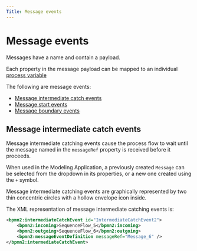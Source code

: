 ```yaml
---
Title: Message events
---
```


# Message events
Messages have a name and contain a payload. 

Each property in the message payload can be mapped to an individual [process variable](../../modeling-processes/README.md#process-variables)


The following are message events:

* [Message intermediate catch events](#message-intermediate-catch-events)
* [Message start events](../processes-bpmn/bpmn-start.md#message-start-events)
* [Message boundary events](../processes-bpmn/bpmn-boundary.md#message-boundary-events)

## Message intermediate catch events
Message intermediate catching events cause the process flow to wait until the message named in the `messageRef` property is received before it proceeds. 

When used in the Modeling Application, a previously created `Message` can be selected from the dropdown in its properties, or a new one created using the `+` symbol.

Message intermediate catching events are graphically represented by two thin concentric circles with a hollow envelope icon inside. 

The XML representation of message intermediate catching events is:

```xml
<bpmn2:intermediateCatchEvent id="IntermediateCatchEvent2">
	<bpmn2:incoming>SequenceFlow_5</bpmn2:incoming>
	<bpmn2:outgoing>SequenceFlow_6</bpmn2:outgoing>
    <bpmn2:messageEventDefinition messageRef="Message_6" />
</bpmn2:intermediateCatchEvent>
```